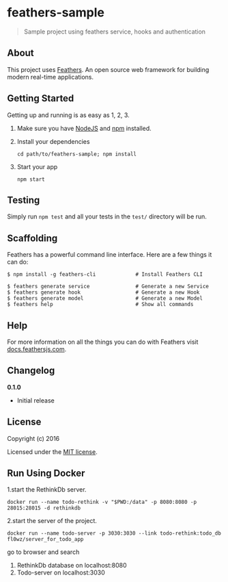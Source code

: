 # feathers-sample

> Sample project using feathers service, hooks and authentication

## About

This project uses [Feathers](http://feathersjs.com). An open source web framework for building modern real-time applications.

## Getting Started

Getting up and running is as easy as 1, 2, 3.

1. Make sure you have [NodeJS](https://nodejs.org/) and [npm](https://www.npmjs.com/) installed.
2. Install your dependencies

    ```
    cd path/to/feathers-sample; npm install
    ```

3. Start your app

    ```
    npm start
    ```

## Testing

Simply run `npm test` and all your tests in the `test/` directory will be run.

## Scaffolding

Feathers has a powerful command line interface. Here are a few things it can do:

```
$ npm install -g feathers-cli             # Install Feathers CLI

$ feathers generate service               # Generate a new Service
$ feathers generate hook                  # Generate a new Hook
$ feathers generate model                 # Generate a new Model
$ feathers help                           # Show all commands
```

## Help

For more information on all the things you can do with Feathers visit [docs.feathersjs.com](http://docs.feathersjs.com).

## Changelog

__0.1.0__

- Initial release

## License

Copyright (c) 2016

Licensed under the [MIT license](LICENSE).

## Run Using Docker ##

1.start the RethinkDb server.
```
docker run --name todo-rethink -v "$PWD:/data" -p 8080:8080 -p 28015:28015 -d rethinkdb
```

2.start the server of the project.
```
docker run --name todo-server -p 3030:3030 --link todo-rethink:todo_db fl0wz/server_for_todo_app
```
go to browser and search
1. RethinkDb database on localhost:8080
2. Todo-server on localhost:3030
